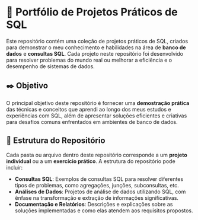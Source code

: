 # 🚀 Portfólio de Projetos Práticos de SQL

Este repositório contém uma coleção de projetos práticos de SQL, criados para demonstrar o meu conhecimento e habilidades na área de **banco de dados** e **consultas SQL**. Cada projeto neste repositório foi desenvolvido para resolver problemas do mundo real ou melhorar a eficiência e o desempenho de sistemas de dados.

## ✒️ Objetivo

O principal objetivo deste repositório é fornecer uma **demostração prática** das técnicas e conceitos que aprendi ao longo dos meus estudos e experiências com SQL, além de apresentar soluções eficientes e criativas para desafios comuns enfrentados em ambientes de banco de dados.

## 🔧 Estrutura do Repositório

Cada pasta ou arquivo dentro deste repositório corresponde a um **projeto individual** ou a um **exercício prático**. A estrutura do repositório pode incluir:

- **Consultas SQL**: Exemplos de consultas SQL para resolver diferentes tipos de problemas, como agregações, junções, subconsultas, etc.
- **Análises de Dados**: Projetos de análise de dados utilizando SQL, com ênfase na transformação e extração de informações significativas.
- **Documentação e Relatórios**: Descrições e explicações sobre as soluções implementadas e como elas atendem aos requisitos propostos.
